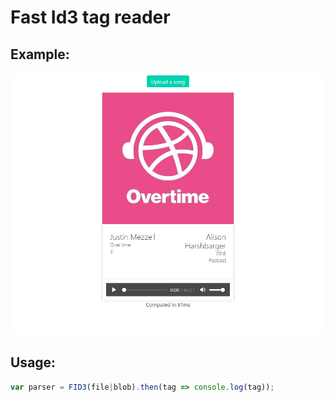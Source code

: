 # Fast Id3 tag reader
## Example:
![Screenshot](img/screenshot.png)
## Usage:
```js
var parser = FID3(file|blob).then(tag => console.log(tag));
```
